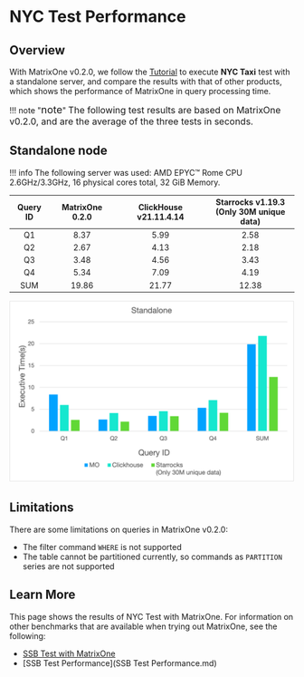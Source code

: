 # **NYC Test Performance**

## **Overview**

With MatrixOne v0.2.0, we follow the [Tutorial](../Get-Started/Tutorial/NYC-test-with-matrixone.md) to execute **NYC Taxi** test with a standalone server, and compare the results with that of other products, which shows the performance of MatrixOne in query processing time.  

!!! note  "<font size=4>note</font>"
    <font size=3>The following test results are based on MatrixOne v0.2.0, and are the average of the three tests in seconds.</font>  

## **Standalone node**

!!! info
    The following server was used:
    AMD EPYC™ Rome CPU 2.6GHz/3.3GHz, 16 physical cores total, 32 GiB Memory.

|  Query ID  | MatrixOne 0.2.0   |  ClickHouse v21.11.4.14 | Starrocks v1.19.3<br>(Only 30M unique data)
|  :----:  | :----:  |  :----:  |:----:
| Q1 | 8.37|5.99 |2.58
| Q2 | 2.67|4.13 |2.18
| Q3 | 3.48|4.56 |3.43
| Q4 | 5.34|7.09 |4.19
| SUM| 19.86|21.77|12.38

![柱状图](https://github.com/matrixorigin/artwork/blob/main/docs/overview/NYC_standalone.png?raw=true)

## **Limitations**

There are some limitations on queries in MatrixOne v0.2.0:

* The filter command `WHERE` is not supported
* The table cannot be partitioned currently, so commands as `PARTITION` series are not supported

## **Learn More**

This page shows the results of NYC Test with MatrixOne. For information on other benchmarks that are available when trying out MatrixOne, see the following:

* [SSB Test with MatrixOne](../Get-Started/Tutorial/SSB-test-with-matrixone.md)  
* [SSB Test Performance](SSB Test Performance.md)
